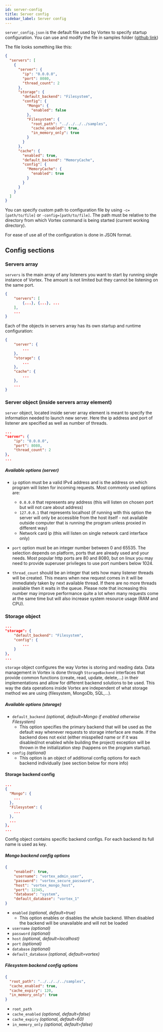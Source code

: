 ```yaml
---
id: server-config
title: Server config
sidebar_label: Server config
---
```


`server_config.json` is the default file used by Vortex to specify startup configuration. You can use and modify the file in samples folder ([github link](https://github.com/d0si/vortex/blob/master/samples/server_config.json))

The file looks something like this:
```json
{
  "servers": [
    {
      "server": {
        "ip": "0.0.0.0",
        "port": 8080,
        "thread_count": 2
      },
      "storage": {
        "default_backend": "Filesystem",
        "config": {
          "Mongo": {
            "enabled": false
          },
          "Filesystem": {
            "root_path": "../../../../samples",
            "cache_enabled": true,
            "in_memory_only": true
          }
        }
      },
      "cache": {
        "enabled": true,
        "default_backend": "MemoryCache",
        "config": {
          "MemoryCache": {
            "enabled": true
          }
        }
      }
    }
  ]
}
```

You can specify custom path to configuration file by using `-c=[path/to/file]` or  `-config=[path/to/file]`. The path must be relative to the directory from which Vortex command is being started (current working directory).

For ease of use all of the configuration is done in JSON format.

## Config sections

### Servers array
`servers` is the main array of any listeners you want to start by running single instance of Vortex. The amount is not limited but they cannot be listening on the same port.
```json
{
    "servers": [
        {...}, {...}, ...
    ],
    ...
}
```

Each of the objects in servers array has its own startup and runtime configuration:
```json
{
    "server": {
        ...
    },
    "storage": {
        ...
    },
    "cache": {
        ...
    },
    ...
}
```

### Server object (inside servers array element)
`server` object, located inside server array element is meant to specify the information needed to launch new server. Here the ip address and port of listener are specified as well as number of threads.
```json
...
"server": {
    "ip": "0.0.0.0",
    "port": 8080,
    "thread_count": 2
},
...
```

##### Available options (server)
- `ip` option must be a valid IPv4 address and is the address on which program will listen for incoming requests. Most commonly used options are:
  - `0.0.0.0` that represents any address (this will listen on chosen port but will not care about address)
  - `127.0.0.1` that represents localhost (if running with this option the server will only be accessible from the host itself - not available outside computer that is running the program unless proxied in different way)
  - Network card ip (this will listen on single network card interface only)

- `port` option must be an integer number between 0 and 65535. The selection depends on platform, ports that are already used and your needs. Most popular http ports are 80 and 8080, but on linux you may need to provide superuser privileges to use port numbers below 1024.

- `thread_count` should be an integer that sets how many listener threads will be created. This means when new request comes in it will be immediately taken by next available thread. If there are no more threads available then it waits in the queue. Please note that increasing this number may improve performance quite a lot when many requests come at the same time but will also increase system resource usage (RAM and CPU).

### Storage object
```json
...
"storage": {
    "default_backend": "Filesystem",
    "config": {
        ...
    }
},
...
```

`storage` object configures the way Vortex is storing and reading data. Data management in Vortex is done through `StorageBackend` interfaces that provide common functions (create, read, update, delete,...) in their implementations and allow for different backend solutions to be used.
This way the data operations inside Vortex are independent of what storage method we are using (filesystem, MongoDb, SQL,...).

##### Available options (storage)
- `default_backend` *(optional, default=Mongo if enabled otherwise Filesystem)*
  - This option specifies the primary backend that will be used as the default way whenever requests to storage interface are made. If the backend does not exist (either misspelled name or if it was disabled/not enabled while building the project) exception will be thrown in the initialization step (happens on the program startup).
- `config` *(optional)*
  - This option is an object of additional config options for each backend individually (see section below for more info)

#### Storage backend config
```json
...
{
  "Mongo": {
    ...
  },
  "Filesystem": {
    ...
  },
  ...
},
...
```

Config object contains specific backend configs. For each backend its full name is used as key.

##### Mongo backend config options
```json
{
    "enabled": true,
    "username": "vortex_admin_user",
    "password": "vortex_secure_password",
    "host": "vortex_mongo_host",
    "port": 12345,
    "database": "system",
    "default_database": "vortex_1"
}
```

- `enabled` *(optional, default=true)*
  - This option enables or disables the whole backend. When disabled the backend will be unavailable and will not be loaded
- `username` *(optional)*
- `password` *(optional)*
- `host` *(optional, default=localhost)*
- `port` *(optional)*
- `database` *(optional)*
- `default_database` *(optional, default=vortex)*

##### Filesystem backend config options
```json
{
  "root_path": "../../../../samples",
  "cache_enabled": true,
  "cache_expiry": 120,
  "in_memory_only": true
}
```

- `root_path`
- `cache_enabled` *(optional, default=false)*
- `cache_expiry` *(optional, default=60)*
- `in_memory_only` *(optional, default=false)*
